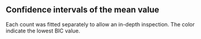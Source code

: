 ## Confidence intervals of the mean value

Each count was fitted separately to allow an in-depth inspection. The color indicate the lowest BIC value.
